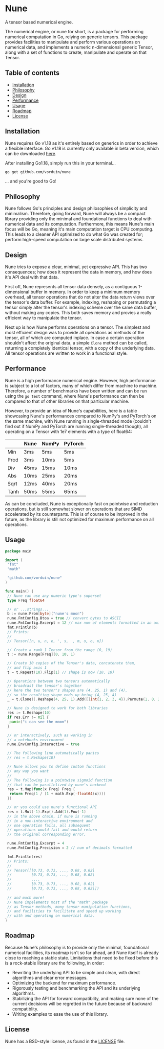 # Nune

A tensor based numerical engine.

The numerical engine, or nune for short, is a package for performing numerical computation in Go, relying on generic tensors.
This package provides facilities to manipulate and perform various operations on numerical data, and implements a numeric n-dimensional generic Tensor, along with a set of functions to create, manipulate and operate on that Tensor.

## Table of contents

- [Installation](#Installation)
- [Philosophy](#Philosophy)
- [Design](#Design)
- [Performance](#Performance)
- [Usage](#Usage)
- [Roadmap](#Roadmap)
- [License](#License)

## Installation

Nune requires Go v1.18 as it's entirely based on generics in order to achieve a flexible interface.
Go v1.18 is currently only available in beta version, which can be downloaded [here](https://go.dev/dl/).

After installing Go1.18, simply run this in your terminal...

```zsh
go get github.com/vorduin/nune
```

... and you're good to Go!

## Philosophy

Nune follows Go's principles and design philosophies of simplicity and minimalism.
Therefore, going forward, Nune will always be a compact library providing only the minimal and foundational functions to deal with numerical data and its computation.
Furthermore, this means Nune's main focus will be Go, meaning it's main computation target is CPU computing. This leads to a cleaner API optimized to do what Go was created for; perform high-speed computation on large scale distributed systems.

## Design

Nune tries to expose a clear, minimal, yet expressive API. This has two consequences; how does it represent the data in memory, and how does it's API deal with that data.

First off, Nune represents all tensor data densely, as a contiguous 1-dimensional buffer in memory. In order to keep a minimum memory overhead, all tensor operations that do not alter the data return views over the tensor's data buffer. For example, indexing, reshaping or permutating a tensor simply alter the tensor's indexing scheme over the same data buffer, without making any copies. This both saves memory and provies a really efficient way to manipulate the tensor.

Next up is how Nune performs operations on a tensor. The simplest and most efficient design was to provide all operations as methods of the tensor, all of which are computed inplace. In case a certain operation shouldn't affect the original data, a simple `Clone` method can be called, returning a completely identical tensor, with a copy of the underlying data. All tensor operations are written to work in a functional style.

## Performance

Nune is a high performance numerical engine. However, high performance is subject to a lot of factors, many of which differ from machine to machine.
Therefore, a number of benchmarks have been written and can be run using the `go test` command, where Nune's performance can then be compared to that of other libraries on that particular machine.

However, to provide an idea of Nune's capabilities, here is a table showcasing Nune's performances compared to NumPy's and PyTorch's on the same machine, with Nune running in single-threaded mode (couldn't find out if NumPy and PyTorch are running single-threaded though), all operating on a Tensor with 1e7 elements with a type of float64:

|      | Nune | NumPy | PyTorch |
|------|------|-------|---------|
| Min  |  3ms | 5ms   | 5ms     |
| Prod | 3ms  | 10ms  | 5ms     |
| Div  | 45ms | 15ms  | 10ms    |
| Abs  | 10ms | 25ms  | 20ms    |
| Sqrt | 12ms | 40ms  | 20ms    |
| Tanh | 50ms | 55ms  | 65ms    |

As can be concluded, Nune is exceptionally fast on pointwise and reduction operations, but is still somewhat slower on operations that are SIMD accelerated by its counterparts. This is of course to be improved in the future, as the library is still not optimized for maximum performance on all operations.

## Usage

```Go
package main

import (
 "fmt"
 "math"

 "github.com/vorduin/nune"
)

func main() {
 // Nune can use any numeric type's superset
 type Freq float64

 // or ...strings...
 b := nune.From[byte]("nune's moon")
 nune.FmtConfig.Btoa = true // convert bytes to ASCII
 nune.FmtConfig.Excerpt = 12 // max num of elements formatted in an axis
 fmt.Println(b)
 // Prints:
 //
 // Tensor([n, u, n, e, ', s,  , m, o, o, n])

 // Create a rank 1 Tensor from the range (0, 10)
 t := nune.Range[Freq](0, 10, 1)

 // Create 10 copies of the Tensor's data, concatenate them,
 // and flip axis 1
 t = t.Repeat(10).Flip(1) // shape is now (10, 10)

 // Operations between two tensors automatically
 // broadcast the tensor's together
 // here the two tensor's shapes are (4, 25, 1) and (4),
 // so the resulting shape ends up being (4, 25, 4)
 _ = t.Clone().Reshape(4, 25, 1).Add([]int{1, 2, 3, 4}).Permute(1, 0, 2)

 // Nune is designed to work for both libraries
 res := t.Reshape(10)
 if res.Err != nil {
  panic("i can see the moon")
 }

 // or interactively, such as working in
 // a notebooks environment
 nune.EnvConfig.Interactive = true

 // The following line automatically panics
 // res = t.Reshape(10)

 // Nune allows you to define custom functions
 // any way you want
 //
 // The following is a pointwise sigmoid function
 // that can be parallelized by nune's backend
 res = t.Map(func(x Freq) Freq {
  return Freq(1 / (1 + math.Exp(-float64(x))))
 })

 // or you could use nune's functional API
 res = t.Mul(-1).Exp().Add(1).Pow(-1)
 // in the above chain, if nune is running
 // in a non-interactive environment and
 // one operation fails, all subsequent
 // operations would fail and would return
 // the original corresponding error.

 nune.FmtConfig.Excerpt = 4
 nune.FmtConfig.Precision = 2 // num of decimals formatted

 fmt.Println(res)
 // Prints:
 //
 // Tensor([[0.73, 0.73, ..., 0.68, 0.62]
 //         [0.73, 0.73, ..., 0.68, 0.62]
 //         ...,
 //         [0.73, 0.73, ..., 0.68, 0.62]
 //         [0.73, 0.73, ..., 0.68, 0.62]])
 
 // and much more!
 // Nune impelements most of the "math" package
 // as Tensor methods, many tensor manipulation functions,
 // and facilities to facilitate and speed up working
 // with and operating on numerical data.
}
```

## Roadmap

Because Nune's philosophy is to provide only the minimal, foundational numerical facilities, its roadmap isn't so far ahead, and Nune itself is already close to reaching a stable state.
Limitations that need to be fixed before this is a rock-stable library are the following, in order:

- Rewriting the underlying API to be simple and clean, with direct algorithms and clear error messages.
- Optimizing the backend for maximum performance.
- Rigorously testing and benchmarking the API and its underlying algorithms.
- Stabilizing the API for forward compatiblity, and making sure none of the current decisions will be regretted in the future because of backward compatiblity.
- Writing examples to ease the use of this library.

## License

Nune has a BSD-style license, as found in the [LICENSE](https://github.com/vorduin/nune/blob/main/LICENSE) file.
